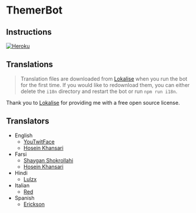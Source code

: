 # ThemerBot

## Instructions

[![Heroku](https://www.herokucdn.com/deploy/button.svg)](https://heroku.com/deploy?template=https://github.com/rzlamrr/ThemerBot/tree/master)

## Translations

> Translation files are downloaded from [Lokalise](https://lokalise.com/public/188240255de857128aa437.31917744/) when you run the bot for the first time. If you would like to redownload them, you can either delete the `i18n` directory and restart the bot or run `npm run i18n`.

Thank you to [Lokalise](https://lokalise.com) for providing me with a free open source license.

## Translators

-   English
    -   [YouTwitFace](https://github.com/YouTwitFace)
    -   [Hosein Khansari](https://github.com/hkh12)
-   Farsi
    -   [Shaygan Shokrollahi](https://github.com/sh-sh-dev)
    -   [Hosein Khansari](https://github.com/hkh12)
-   Hindi
    -   [Lulzx](https://t.me/Lulzx)
-   Italian
    -   [Red](https://t.me/redhz)
-   Spanish
    -   [Erickson](https://t.me/ericksonx)
